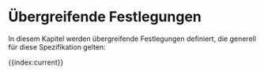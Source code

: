 # Übergreifende Festlegungen

In diesem Kapitel werden übergreifende Festlegungen definiert, die generell für diese Spezifikation gelten:

{{index:current}}